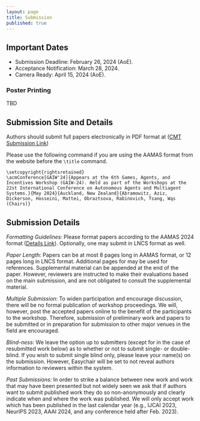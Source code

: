 ```yaml
---
layout: page
title: Submission
published: true
---
```


## Important Dates
* Submission Deadline: February 26, 2024 (AoE).
* Acceptance Notification: March 28, 2024.
* Camera Ready: April 15, 2024 (AoE).


<!--
* Workshop Talk Session 1: May 9th, 2022 (3:00-6:00 Auckland). [Zoom](https://psu.zoom.us/j/93817541262?pwd=M3VuaVNvb2p2T3UzS1Y3dUJmdVAwdz09).
* Workshop Talk  Session 2: May 9th, 2022 (11:00-14:00 Auckland). [Zoom](https://psu.zoom.us/j/93817541262?pwd=M3VuaVNvb2p2T3UzS1Y3dUJmdVAwdz09).
* Poster Session 1: May 10th, 2022 (02:00-02:55 Auckland). [Gather Town](https://app.gather.town/events/O8p6uZQ3G1EJELYsXH2v).
* Poster Session 2: May 10th, 2022 (06:15-07:15 Auckland). [Gather Town](https://app.gather.town/events/O8p6uZQ3G1EJELYsXH2v).
-->

### Poster Printing
TBD

## Submission Site and Details
Authors should submit full papers electronically in PDF format at ([CMT Submission Link](https://cmt3.research.microsoft.com/GAIW2023))

Please use the following command if you are using the AAMAS format from the website before the `\title` command.

```
\setcopyright{rightsretained}
\acmConference[GAIW'24]{Appears at the 6th Games, Agents, and Incentives Workshop (GAIW-24). Held as part of the Workshops at the 22st International Conference on Autonomous Agents and Multiagent Systems.}{May 2024}{Auckland, New Zealand}{Abramowitz, Aziz, Dickerson, Hosseini, Mattei, Obraztsova, Rabinovich, Tsang, Wąs (Chairs)} 
```

## Submission Details
*Formatting Guidelines:* Please format papers according to the AAMAS 2024 format ([Details Link](https://www.aamas2024-conference.auckland.ac.nz/calls/submission-instruction/)). Optionally, one may submit in LNCS format as well.

*Paper Length:* Papers can be at most 8 pages long in AAMAS format, or 12 pages long in LNCS format. Additional pages for may be used for references. Supplemental material can be appended at the end of the paper. However, reviewers are instructed to make their evaluations based on the main submission, and are not obligated to consult the supplemental material.

*Multiple Submission:* To widen participation and encourage discussion, there will be no formal publication of workshop proceedings. We will, however, post the accepted papers online to the benefit of the participants to the workshop. Therefore, submission of preliminary work and papers to be submitted or in preparation for submission to other major venues in the field are encouraged.

*Blind-ness:* We leave the option up to submitters (except for in the case of resubmitted work below) as to whether or not to submit single- or double- blind. If you wish to submit single blind only, please leave your name(s) on the submission. However, Easychair will be set to not reveal authors information to reviewers within the system.

*Past Submissions:* In order to strike a balance between new work and work that may have been presented but not widely seen we ask that if authors want to submit published work they do so non-anonymously and clearly indicate when and where the work was published. We will only accept work which has been published in the last calendar year (e.g., IJCAI 2023, NeurIPS 2023, AAAI 2024, and any conference held after Feb. 2023).

